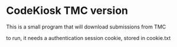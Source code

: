 # CodeKiosk TMC version

This is a small program that will download submissions from TMC

to run, it needs a authentication session cookie, stored in cookie.txt